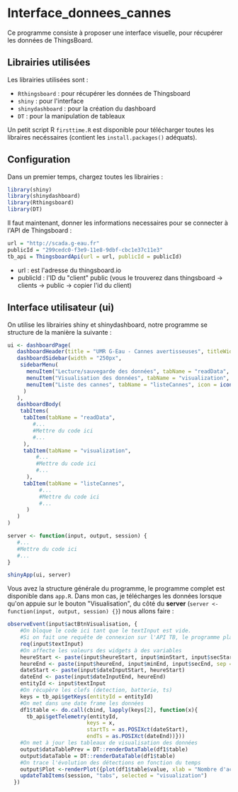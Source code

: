 # Interface_donnees_cannes
Ce programme consiste à proposer une interface visuelle, pour récupérer les données de ThingsBoard. 

## Librairies utilisées
Les librairies utilisées sont :
* `Rthingsboard` : pour récupérer les données de Thingsboard
* `shiny` : pour l'interface
* `shinydashboard` : pour la création du dashboard
* `DT` : pour la manipulation de tableaux  

Un petit script R `firsttime.R` est disponible pour télécharger toutes les libraires necéssaires (contient les `install.packages()` adéquats).

## Configuration
Dans un premier temps, chargez toutes les librairies :
```R
library(shiny)
library(shinydashboard)
library(Rthingsboard)
library(DT)
```
Il faut maintenant, donner les informations necessaires pour se connecter à l'API de Thingsboard :
```R
url = "http://scada.g-eau.fr"
publicId = "299cedc0-f3e9-11e8-9dbf-cbc1e37c11e3"
tb_api = ThingsboardApi(url = url, publicId = publicId)
```
- url : est l'adresse du thingsboard.io
- publicId : l'ID du "client" public (vous le trouverez dans thingsboard -> clients -> public -> copier l'id du client)

## Interface utilisateur (ui)
On utilise les librairies shiny et shinydashboard, notre programme se structure de la manière la suivante :
```R
ui <- dashboardPage(
   dashboardHeader(title = "UMR G-Eau - Cannes avertisseuses", titleWidth = "250px"),
   dashboardSidebar(width = "250px",
    sidebarMenu(
      menuItem("Lecture/sauvegarde des données", tabName = "readData", icon = icon("readme")),
      menuItem("Visualisation des données", tabName = "visualization", icon = icon("poll")),
      menuItem("Liste des cannes", tabName = "listeCannes", icon = icon("list"))
     )
   ),
   dashboardBody(
    tabItems(
     tabItem(tabName = "readData",
        #...
        #Mettre du code ici
        #...
     ),
     tabItem(tabName = "visualization",
         #...
         #Mettre du code ici
         #...
      ),
     tabItem(tabName = "listeCannes",
          #...
          #Mettre du code ici
          #...
      )
   )
)

server <- function(input, output, session) {
   #...
   #Mettre du code ici
   #...
}

shinyApp(ui, server)
```
Vous avez la structure générale du programme, le programme complet est disponible dans ``app.R``.
Dans mon cas, je télécharges les données lorsque qu'on appuie sur le bouton "Visualisation", du côté du **server** (``server <- function(input, output, session) {}``) nous allons faire :
```R
observeEvent(input$actBtnVisualisation, {
    #On bloque le code ici tant que le textInput est vide. 
    #Si on fait une requête de connexion sur l'API TB, le programme plante. On fait ça pour éviter tout beug
    req(input$textInput)
    #On affecte les valeurs des widgets à des variables
    heureStart <- paste(input$heureStart, input$minStart, input$secStart, sep = ":")
    heureEnd <- paste(input$heureEnd, input$minEnd, input$secEnd, sep = ":")
    dateStart <- paste(input$dateInputStart, heureStart)
    dateEnd <- paste(input$dateInputEnd, heureEnd)
    entityId <- input$textInput
    #On récupère les clefs (detection, batterie, ts)
    keys = tb_api$getKeys(entityId = entityId)
    #On met dans une date frame les données
    df1$table <- do.call(cbind, lapply(keys[2], function(x){
      tb_api$getTelemetry(entityId,
                         keys = x,
                         startTs = as.POSIXct(dateStart),
                         endTs = as.POSIXct(dateEnd))}))
    #On met à jour les tableaux de visualisation des données
    output$dataTablePrev = DT::renderDataTable(df1$table)
    output$dataTable = DT::renderDataTable(df1$table)
    #On trace l'évolution des détections en fonction du temps
    output$Plot <-renderPlot({plot(df1$table$value, xlab = "Nombre d'acquisition" , ylab = "Détection", type = "l", main = "Détections en fonction du temps")})
    updateTabItems(session, "tabs", selected = "visualization")
  })
```
   
